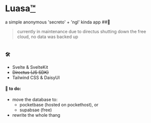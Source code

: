  # Luasa[™](https://luasa.vercel.app)
a simple anonymous 'secreto' + 'ngl' kinda app
##📴 
> currently in maintenance due to directus shutting down the free cloud, no data was backed up
#
### 🛠️
- Svelte & SvelteKit 
- ~~Directus (JS SDK)~~
- Tailwind CSS & DaisyUI

#### 📜 to do:
- move the database to:
  - pocketbase (hosted on pockethost), or
  - supabsae (free)
- rewrite the whole thang

